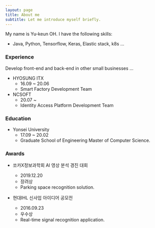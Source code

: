 ```yaml
---
layout: page
title: About me
subtitle: Let me introduce myself briefly.
---
```


My name is Yu-keun OH. I have the following skills:
- Java, Python, Tensorflow, Keras, Elastic stack, k8s ... 

### Experience
Develop front-end and back-end in other small businesses ... 
+ HYOSUNG ITX
    + 16.09 ~ 20.06 
    + Smart Factory Development Team
+ NCSOFT
    + 20.07 ~
    + Identity Access Platform Development Team 
    
### Education
+ Yonsei University
    + 17.09 ~ 20.02 
    + Graduate School of Engineering Master of Computer Science. 

### Awards
+ 쏘카X정보과학회 AI 영상 분석 경진 대회 
    + 2019.12.20 
    + 장려상 
    + Parking space recognition solution.

+ 현대IHL 신사업 아이디어 공모전
    + 2016.09.23 
    + 우수상
    + Real-time signal recognition application.
